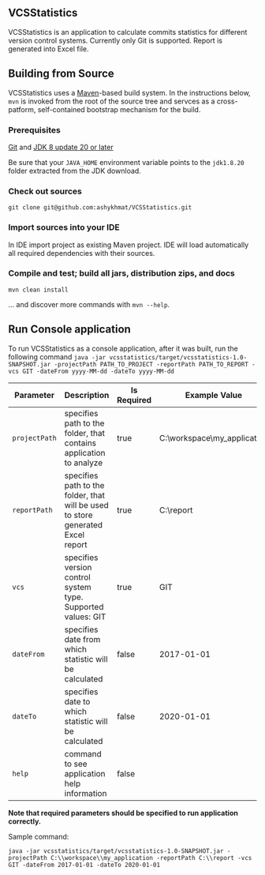 ## VCSStatistics
VCSStatistics is an application to calculate commits statistics for different version control systems. Currently only Git is supported.
Report is generated into Excel file.

## Building from Source
VCSStatistics uses a [Maven][]-based build system. In the instructions below, `mvn` is invoked from the root of the source tree and servces as a cross-patform, self-contained bootstrap mechanism for the build.

### Prerequisites
[Git][] and [JDK 8 update 20 or later][JDK8 build]

Be sure that your `JAVA_HOME` environment variable points to the `jdk1.8.20` folder
extracted from the JDK download.

### Check out sources
`git clone git@github.com:ashykhmat/VCSStatistics.git`

### Import sources into your IDE
In IDE import project as existing Maven project. IDE will load automatically all required dependencies with their sources.

### Compile and test; build all jars, distribution zips, and docs
`mvn clean install`

... and discover more commands with `mvn --help`.

## Run Console application

To run VCSStatistics as a console application, after it was built, run the following command
`java -jar vcsstatistics/target/vcsstatistics-1.0-SNAPSHOT.jar -projectPath PATH_TO_PROJECT -reportPath PATH_TO_REPORT -vcs GIT -dateFrom yyyy-MM-dd -dateTo yyyy-MM-dd`

Parameter | Description | Is Required | Example Value |
------------ | ------------- | ------------- | ------------- |
`projectPath` | specifies path to the folder, that contains application to analyze | true | C:\workspace\my_application |
`reportPath` | specifies path to the folder, that will be used to store generated Excel report | true | C:\report |
`vcs` | specifies version control system type. Supported values: GIT | true | GIT |
`dateFrom` | specifies date from which statistic will be calculated | false | 2017-01-01 |
`dateTo` | specifies date to which statistic will be calculated | false | 2020-01-01 |
`help` | command to see application help information | false 

**Note that required parameters should be specified to run application correctly.**

Sample command:

`java -jar vcsstatistics/target/vcsstatistics-1.0-SNAPSHOT.jar -projectPath C:\\workspace\\my_application -reportPath C:\\report -vcs GIT -dateFrom 2017-01-01 -dateTo 2020-01-01`


[Maven]: https://maven.apache.org/
[Git]: http://help.github.com/set-up-git-redirect
[JDK8 build]: http://www.oracle.com/technetwork/java/javase/downloads
